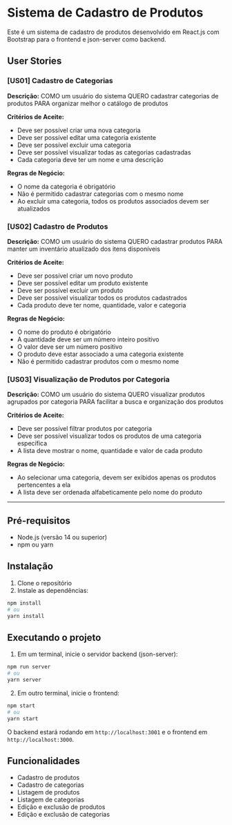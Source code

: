 # Sistema de Cadastro de Produtos

Este é um sistema de cadastro de produtos desenvolvido em React.js com Bootstrap para o frontend e json-server como backend.

## User Stories

### [US01] Cadastro de Categorias
**Descrição:**
COMO um usuário do sistema
QUERO cadastrar categorias de produtos
PARA organizar melhor o catálogo de produtos

**Critérios de Aceite:**
- Deve ser possível criar uma nova categoria
- Deve ser possível editar uma categoria existente
- Deve ser possível excluir uma categoria
- Deve ser possível visualizar todas as categorias cadastradas
- Cada categoria deve ter um nome e uma descrição

**Regras de Negócio:**
- O nome da categoria é obrigatório
- Não é permitido cadastrar categorias com o mesmo nome
- Ao excluir uma categoria, todos os produtos associados devem ser atualizados

### [US02] Cadastro de Produtos
**Descrição:**
COMO um usuário do sistema
QUERO cadastrar produtos
PARA manter um inventário atualizado dos itens disponíveis

**Critérios de Aceite:**
- Deve ser possível criar um novo produto
- Deve ser possível editar um produto existente
- Deve ser possível excluir um produto
- Deve ser possível visualizar todos os produtos cadastrados
- Cada produto deve ter nome, quantidade, valor e categoria

**Regras de Negócio:**
- O nome do produto é obrigatório
- A quantidade deve ser um número inteiro positivo
- O valor deve ser um número positivo
- O produto deve estar associado a uma categoria existente
- Não é permitido cadastrar produtos com o mesmo nome

### [US03] Visualização de Produtos por Categoria
**Descrição:**
COMO um usuário do sistema
QUERO visualizar produtos agrupados por categoria
PARA facilitar a busca e organização dos produtos

**Critérios de Aceite:**
- Deve ser possível filtrar produtos por categoria
- Deve ser possível visualizar todos os produtos de uma categoria específica
- A lista deve mostrar o nome, quantidade e valor de cada produto

**Regras de Negócio:**
- Ao selecionar uma categoria, devem ser exibidos apenas os produtos pertencentes a ela
- A lista deve ser ordenada alfabeticamente pelo nome do produto

----------------------------------------------------------------

## Pré-requisitos

- Node.js (versão 14 ou superior)
- npm ou yarn

## Instalação

1. Clone o repositório
2. Instale as dependências:
```bash
npm install
# ou
yarn install
```

## Executando o projeto

1. Em um terminal, inicie o servidor backend (json-server):
```bash
npm run server
# ou
yarn server
```

2. Em outro terminal, inicie o frontend:
```bash
npm start
# ou
yarn start
```

O backend estará rodando em `http://localhost:3001` e o frontend em `http://localhost:3000`.

## Funcionalidades

- Cadastro de produtos
- Cadastro de categorias
- Listagem de produtos
- Listagem de categorias
- Edição e exclusão de produtos
- Edição e exclusão de categorias 